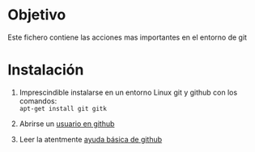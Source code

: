 # Objetivo  
Este fichero contiene las acciones mas importantes en el entorno de git  
# Instalación  
1. Imprescindible instalarse en un entorno Linux git y github con los comandos:  
```apt-get install git gitk```  

2. Abrirse un [usuario en github](https://github.com/)  
3. Leer la atentmente [ayuda básica de github](https://guides.github.com/activities/hello-world/)
